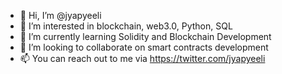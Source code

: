 - 👋 Hi, I’m @jyapyeeli
- 👀 I’m interested in blockchain, web3.0, Python, SQL
- 🌱 I’m currently learning Solidity and Blockchain Development
- 💞️ I’m looking to collaborate on smart contracts development
- 📫 You can reach out to me via https://twitter.com/jyapyeeli

<!---
jyapyeeli/jyapyeeli is a ✨ special ✨ repository because its `README.md` (this file) appears on your GitHub profile.
You can click the Preview link to take a look at your changes.
--->
